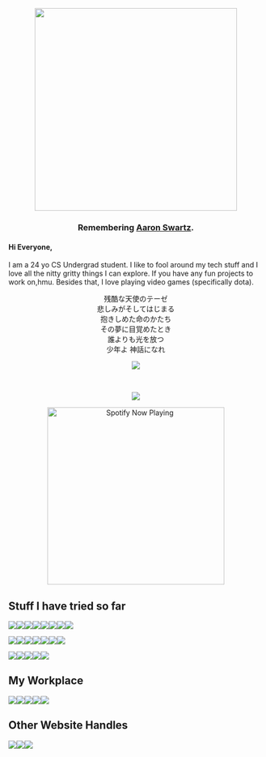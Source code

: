 <p align="center">
<img src="https://user-images.githubusercontent.com/36191408/148446105-74db052f-67f9-4307-8f6b-c8672f0255a5.jpg" width="400">
</p>

<h3 align="center">
  Remembering <a href="https://en.wikipedia.org/wiki/Aaron_Swartz">Aaron Swartz</a>.
</h3>

#### Hi Everyone,

I am a 24 yo CS Undergrad student. I like to fool around my tech stuff and I love all the nitty gritty things I can explore. If you have any fun projects to work on,hmu. Besides that, I love playing video games (specifically dota). 


<p align="center">
残酷な天使のテーゼ <br>
悲しみがそしてはじまる <br>
抱きしめた命のかたち <br>
その夢に目覚めたとき <br>
誰よりも光を放つ <br>
少年よ 神話になれ <br>
</p>

<p align="center"><img src="https://i.ibb.co/Jq5YZB0/forgit.png"></p><br/>

<p align="center">
<img src="https://img.shields.io/badge/Listening right now on Spotify-FFFFFF?style=for-the-badge&logo=spotify&logoColor=1ED760">
<p align="center">
<a href="https://open.spotify.com/user/22wgm4ojh5g56swvienpj6rii"><img src="https://istiakshihab-jv8ffvvjk.vercel.app/api/spotify-playing" alt="Spotify Now Playing" width="350" /></a>
</p>
</p>

## Stuff I have tried so far

<img src="https://img.shields.io/badge/Languages-424242?style=for-the-badge&logo=plex&logoColor=FFFFFF"><img src="https://img.shields.io/badge/Java-000000?style=for-the-badge&logo=OpenJDK&logoColor=007396"><img src="https://img.shields.io/badge/C++-000000?style=for-the-badge&logo=c%2B%2B&logoColor=00599C"><img src="https://img.shields.io/badge/Python-000000?style=for-the-badge&logo=python&logoColor=3776AB"><img src="https://img.shields.io/badge/shell-000000?style=for-the-badge&logo=Powershell&logoColor=5391FE"><img src="https://img.shields.io/badge/Dart-000000?style=for-the-badge&logo=Dart&logoColor=0175C2"><img src="https://img.shields.io/badge/Arduino-000000?style=for-the-badge&logo=Arduino&logoColor=00979D"><img src="https://img.shields.io/badge/Javascript-000000?style=for-the-badge&logo=JavaScript&logoColor=F7DF1E">

<img src="https://img.shields.io/badge/Frameworks-424242?style=for-the-badge&logo=IPFS&logoColor=FFFFFF"><img src="https://img.shields.io/badge/Spring_Boot-000000?style=for-the-badge&logo=Spring-Boot&logoColor=6DB33F"><img src="https://img.shields.io/badge/Anrdoid_Studio-000000?style=for-the-badge&logo=Android-Studio&logoColor=3DDC84"><img src="https://img.shields.io/badge/django-000000?style=for-the-badge&logo=django&logoColor=092E20"><img src="https://img.shields.io/badge/Flutter-000000?style=for-the-badge&logo=Flutter&logoColor=02569B"><img src="https://img.shields.io/badge/Flask-000000?style=for-the-badge&logo=Flask&logoColor=FFFFFF"><img src="https://img.shields.io/badge/Jquery-000000?style=for-the-badge&logo=Jquery&logoColor=0769AD">
<!--<img src="https://img.shields.io/badge/React-000000?style=for-the-badge&logo=React&logoColor=61DAFB">-->

<img src="https://img.shields.io/badge/Databases-424242?style=for-the-badge&logo=Redis&logoColor=FFFFFF"><img src="https://img.shields.io/badge/Mysql-000000?style=for-the-badge&logo=mysql&logoColor=4479A1"><img src="https://img.shields.io/badge/DynamoDB-000000?style=for-the-badge&logo=Amazon-DynamoDB&logoColor=4053D6"><img src="https://img.shields.io/badge/Firebase-000000?style=for-the-badge&logo=Firebase&logoColor=FFCA28"><img src="https://img.shields.io/badge/Apache Solr-000000?style=for-the-badge&logo=Apache-Solr&logoColor=D9411E">

## My Workplace

<img src="https://img.shields.io/badge/Environment-424242?style=for-the-badge&logo=openlayers&logoColor=FFFFFF"><img src="https://img.shields.io/badge/VS Code-000000?style=for-the-badge&logo=visual-studio-code&logoColor=007ACC"><img src="https://img.shields.io/badge/IntelliJ IDEA-000000?style=for-the-badge&logo=IntelliJ-IDEA&logoColor=FFFFFF"><img src="https://img.shields.io/badge/Arch Linux-000000?style=for-the-badge&logo=ArchLinux&logoColor=4392cc"><img src="https://img.shields.io/badge/macOS-000000?style=for-the-badge&logo=macOS&logoColor=FFFFFF">

## Other Website Handles
[<img src="https://img.shields.io/badge/ihshihab-000?style=for-the-badge&logo=Reddit&logoColor=FF4500">](https://www.reddit.com/user/ihshihab)[<img src="https://img.shields.io/badge/istiakshihab-000?style=for-the-badge&logo=gitlab">](https://gitlab.com/istiakshihab)[<img src="https://img.shields.io/badge/istiakshihab-000?style=for-the-badge&logo=LINKEDIN&logoColor=0077B5">](https://www.linkedin.com/in/istiakshihab/)
